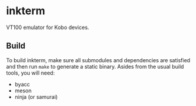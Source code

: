 # inkterm

VT100 emulator for Kobo devices.

## Build

To build inkterm, make sure all submodules and dependencies are satisfied and then run `make` to generate a static binary.
Asides from the usual build tools, you will need:

- byacc
- meson
- ninja (or samurai)
